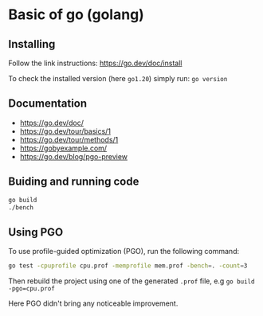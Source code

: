 # Basic of go (golang)


## Installing

Follow the link instructions: https://go.dev/doc/install

To check the installed version (here ``` go1.20 ```) simply run: ``` go version ```


## Documentation

- https://go.dev/doc/
- https://go.dev/tour/basics/1
- https://go.dev/tour/methods/1
- https://gobyexample.com/
- https://go.dev/blog/pgo-preview


## Buiding and running code

```sh
go build
./bench
```


## Using PGO

To use profile-guided optimization (PGO), run the following command:

```sh
go test -cpuprofile cpu.prof -memprofile mem.prof -bench=. -count=3
```

Then rebuild the project using one of the generated ``` .prof ``` file, e.g ``` go build -pgo=cpu.prof ```

Here PGO didn't bring any noticeable improvement.
